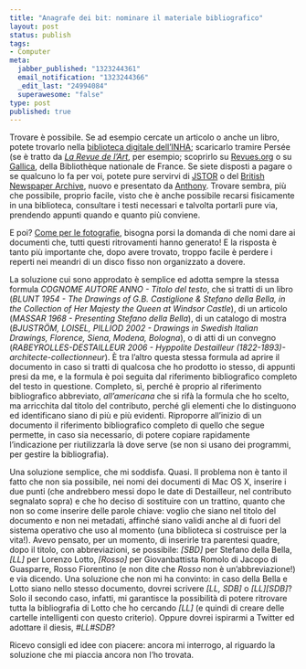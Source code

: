 ```yaml
--- 
title: "Anagrafe dei bit: nominare il materiale bibliografico"
layout: post
status: publish
tags: 
- Computer
meta: 
  jabber_published: "1323244361"
  email_notification: "1323244366"
  _edit_last: "24994084"
  superawesome: "false"
type: post
published: true
---
```

<p>Trovare è possibile. Se ad esempio cercate un articolo o anche un libro, potete trovarlo nella <a href="/2011/12/06/la-biblioteca-dellinha-meglio-virtuale-che-reale.html" title="Articolo sulla biblioteca digitale dell'INHA, in italiano">biblioteca digitale dell&#8217;INHA</a>; scaricarlo tramire <span lang="fr">Persée</span> (se è tratto da <a href="http://www.persee.fr/web/revues/home/prescript/revue/rvart" title="Pagina di Persée.fr dedicata a La Revue de l'Art, in francese"><i>La Revue de l&#8217;Art</i></a>, per esempio; scoprirlo su <a href="http://www.revues.org/" title="Revues.org, in francese">Revues.org</a> o su <a href="http://gallica.bnf.fr/" title="Gallica, in francese">Gallica</a>, della <span lang="fr">Bibliothèque nationale de France</span>. Se siete disposti a pagare o se qualcuno lo fa per voi, potete pure servirvi di <a href="http://www.jstor.org/" title="JSTOR, in inglese">JSTOR</a> o del <a href="http://www.britishnewspaperarchive.co.uk/" title="Il British Newspaper Archive, in inglese">British Newspaper Archive</a>, nuovo e presentato da <a href="http://parfoisjetrouve.com/2011/11/29/65-millions-darticles-de-journaux-de-1700-a-nos-jours-en-ligne/" title="Anthony Nelzin presenta il British Newspaper Archive, in francese">Anthony</a>. Trovare sembra, più che possibile, proprio facile, visto che è anche possibile recarsi fisicamente in una biblioteca, consultare i testi necessari e talvolta portarli pure via, prendendo appunti quando e quanto più conviene.</p>

<p>E poi? <a href="/2011/11/07/anagrafe-dei-bit-nominare-le-immagini.html" title="Come nominare le immagini? Articolo su Zeriuno">Come per le fotografie</a>, bisogna porsi la domanda di che nomi dare ai documenti che, tutti questi ritrovamenti hanno generato! E la risposta è tanto più importante che, dopo avere trovato, troppo facile è perdere i reperti nei meandri di un disco fisso non organizzato a dovere.</p>

<p>La soluzione cui sono approdato è semplice ed adotta sempre la stessa formula <i>COGNOME AUTORE ANNO - Titolo del testo</i>, che si tratti di un libro (<i>BLUNT 1954 -  The Drawings of G.B. Castiglione &amp; Stefano della Bella, in the Collection of Her Majesty the Queen at Windsor Castle</i>), di un articolo (<i>MASSAR 1968 - Presenting Stefano della Bella</i>), di un catalogo di mostra (<i>BJUSTRÖM, LOISEL, PILLIOD 2002 - Drawings in Swedish Italian Drawings, Florence, Siena, Modena, Bologna</i>), o di atti di un convegno (<i>RABEYROLLES-DESTAILLEUR 2006 - Hyppolite Destailleur (1822-1893)- architecte-collectionneur</i>).
È tra l&#8217;altro questa stessa formula ad aprire il documento in caso si tratti di qualcosa che ho prodotto io stesso, di appunti presi da me, e la formula è poi seguita dal riferimento bibliografico completo del testo in questione. Completo, sì, perché è proprio al riferimento bibliografico abbreviato, <i>all&#8217;americana</i> che si rifà la formula che ho scelto, ma arricchita dal titolo del contributo, perché gli elementi che lo distinguono ed identificano siano di più e più evidenti.
Riproporre all&#8217;inizio di un documento il riferimento bibliografico completo di quello che segue permette, in caso sia necessario, di potere copiare rapidamente l&#8217;indicazione per riutilizzarla là dove serve (se non si usano dei programmi, per gestire la bibliografia).</p>

<p>Una soluzione semplice, che mi soddisfa. Quasi. Il problema non è tanto il fatto che non sia possibile, nei nomi dei documenti di Mac OS X, inserire i due punti (che andrebbero messi dopo le date di Destailleur, nel contributo segnalato sopra) e che ho deciso di sostituire con un trattino, quanto che non so come inserire delle parole chiave: voglio che siano nel titolo del documento e non nei metadati, affinché siano validi anche al di fuori del sistema operativo che uso al momento (una biblioteca si costruisce per la vita!). Avevo pensato, per un momento, di inserirle tra parentesi quadre, dopo il titolo, con abbreviazioni, se possibile: <i>[SBD]</i> per Stefano della Bella, <i>[LL]</i> per Lorenzo Lotto, <i>[Rosso]</i> per Giovanbattista Romolo di Jacopo di Guasparre, Rosso Fiorentino (e non dite che <i>Rosso</i> non è un&#8217;abbreviazione!) e via dicendo. Una soluzione che non mi ha convinto: in caso della Bella e Lotto siano nello stesso documento, dovrei scrivere <i>[LL, SDB]</i> o <i>[LL][SDB]</i>? Solo il secondo caso, infatti, mi garantisce la possibilità di potere ritrovare tutta la bibliografia di Lotto che ho cercando <i>[LL]</i> (e quindi di creare delle cartelle intelligenti con questo criterio). Oppure dovrei ispirarmi a Twitter ed adottare il diesis, <i>#LL#SDB</i>?</p>

<p>Ricevo consigli ed idee con piacere: ancora mi interrogo, al riguardo la soluzione che mi piaccia ancora non l&#8217;ho trovata.</p>